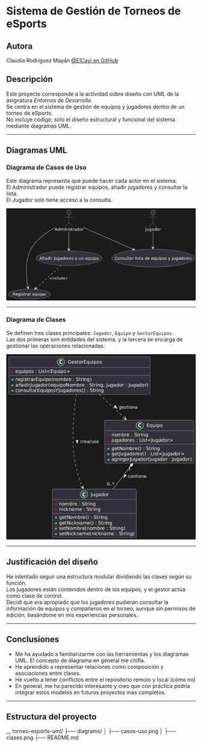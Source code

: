 # Sistema de Gestión de Torneos de eSports

## Autora
Claudia Rodríguez Mayán 
[@ElCayi en GitHub](https://github.com/ElCayi)  

## Descripción

Este proyecto corresponde a la actividad sobre diseño con UML de la asignatura *Entornos de Desarrollo*.  
Se centra en el sistema de gestión de equipos y jugadores dentro de un torneo de eSports.  
No incluye código, solo el diseño estructural y funcional del sistema mediante diagramas UML.

---

## Diagramas UML

### Diagrama de Casos de Uso

Este diagrama representa qué puede hacer cada actor en el sistema.  
El Administrador puede registrar equipos, añadir jugadores y consultar la lista.  
El Jugador solo tiene acceso a la consulta.

 ![Casos de uso](diagrams/casos-uso.png)

---

### Diagrama de Clases

Se definen tres clases principales: `Jugador`, `Equipo` y `GestorEquipos`.  
Las dos primeras son entidades del sistema, y la tercera se encarga de gestionar las operaciones relacionadas.

 ![Diagrama de clases](diagrams/clases.png)

---

## Justificación del diseño

He intentado seguir una estructura modular dividiendo las clases según su función.  
Los jugadores están contenidos dentro de los equipos, y el gestor actúa como clase de control.  
Decidí que era apropiado que los jugadores pudieran consultar la información de equipos y compañeros en el torneo, aunque sin permisos de edición, basándome en mis experiencias personales.

---

## Conclusiones

- Me ha ayudado a familiarizarme con las herramientas y los diagramas UML. El concepto de diagrama en general me chifla. 
- He aprendido a representar relaciones como composición y asociaciones entre clases.
- He vuelto a tener conflictos entre el repositorio remoto y local (cómo no)
- En general, me ha parecido interesante y creo que con práctica podría integrar estos modelos en futuros proyectos más completos.

---

## Estructura del proyecto
,,,
torneo-esports-uml/
├── diagrams/
│   ├── casos-uso.png
│   ├── clases.png
├── README.md

